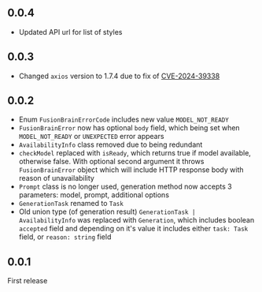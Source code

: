 ## 0.0.4

- Updated API url for list of styles

## 0.0.3

- Changed `axios` version to 1.7.4 due to fix of [CVE-2024-39338](https://github.com/advisories/GHSA-8hc4-vh64-cxmj)

## 0.0.2

- Enum `FusionBrainErrorCode` includes new value `MODEL_NOT_READY`
- `FusionBrainError` now has optional `body` field, which being set when `MODEL_NOT_READY` or `UNEXPECTED` error appears
- `AvailabilityInfo` class removed due to being redundant
- `checkModel` replaced with `isReady`, which returns true if model available, otherwise false. With optional second argument it throws `FusionBrainError` object which will include HTTP response body with reason of unavailability
- `Prompt` class is no longer used, generation method now accepts 3 parameters: model, prompt, additional options
- `GenerationTask` renamed to `Task`
- Old union type (of generation result) `GenerationTask | AvailabilityInfo` was replaced with `Generation`, which includes boolean `accepted` field and depending on it's value it includes either `task: Task` field, or `reason: string` field 


## 0.0.1

First release